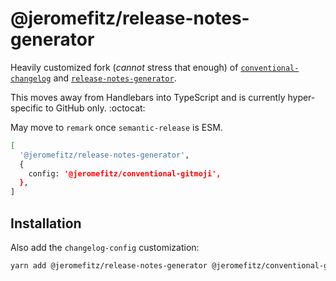 # @jeromefitz/release-notes-generator

Heavily customized fork (_cannot_ stress that enough) of [`conventional-changelog`](https://github.com/conventional-changelog/conventional-changelog) and [`release-notes-generator`](https://github.com/semantic-release/release-notes-generator).

This moves away from Handlebars into TypeScript and is currently hyper-specific to GitHub only. :octocat:

May move to `remark` once `semantic-release` is ESM.

```sh
[
  '@jeromefitz/release-notes-generator',
  {
    config: '@jeromefitz/conventional-gitmoji',
  },
]
```

## Installation

Also add the `changelog-config` customization:

```sh
yarn add @jeromefitz/release-notes-generator @jeromefitz/conventional-gitmoji
```
